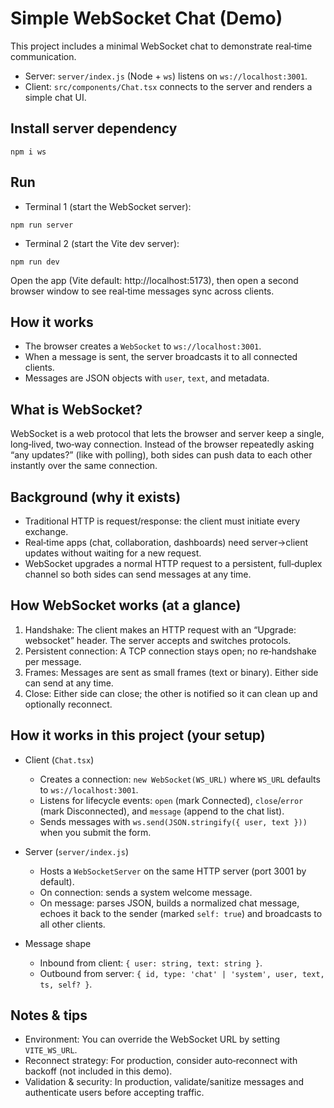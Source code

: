 # Simple WebSocket Chat (Demo)

This project includes a minimal WebSocket chat to demonstrate real‑time communication.

- Server: `server/index.js` (Node + `ws`) listens on `ws://localhost:3001`.
- Client: `src/components/Chat.tsx` connects to the server and renders a simple chat UI.

## Install server dependency

```
npm i ws
```

## Run

- Terminal 1 (start the WebSocket server):

```
npm run server
```

- Terminal 2 (start the Vite dev server):

```
npm run dev
```

Open the app (Vite default: http://localhost:5173), then open a second browser window to see real‑time messages sync across clients.

## How it works

- The browser creates a `WebSocket` to `ws://localhost:3001`.
- When a message is sent, the server broadcasts it to all connected clients.
- Messages are JSON objects with `user`, `text`, and metadata.

## What is WebSocket?

WebSocket is a web protocol that lets the browser and server keep a single, long‑lived, two‑way connection. Instead of the browser repeatedly asking “any updates?” (like with polling), both sides can push data to each other instantly over the same connection.

## Background (why it exists)

- Traditional HTTP is request/response: the client must initiate every exchange.
- Real‑time apps (chat, collaboration, dashboards) need server→client updates without waiting for a new request.
- WebSocket upgrades a normal HTTP request to a persistent, full‑duplex channel so both sides can send messages at any time.

## How WebSocket works (at a glance)

1. Handshake: The client makes an HTTP request with an “Upgrade: websocket” header. The server accepts and switches protocols.
2. Persistent connection: A TCP connection stays open; no re‑handshake per message.
3. Frames: Messages are sent as small frames (text or binary). Either side can send at any time.
4. Close: Either side can close; the other is notified so it can clean up and optionally reconnect.

## How it works in this project (your setup)

- Client (`Chat.tsx`)

  - Creates a connection: `new WebSocket(WS_URL)` where `WS_URL` defaults to `ws://localhost:3001`.
  - Listens for lifecycle events: `open` (mark Connected), `close`/`error` (mark Disconnected), and `message` (append to the chat list).
  - Sends messages with `ws.send(JSON.stringify({ user, text }))` when you submit the form.

- Server (`server/index.js`)

  - Hosts a `WebSocketServer` on the same HTTP server (port 3001 by default).
  - On connection: sends a system welcome message.
  - On message: parses JSON, builds a normalized chat message, echoes it back to the sender (marked `self: true`) and broadcasts to all other clients.

- Message shape
  - Inbound from client: `{ user: string, text: string }`.
  - Outbound from server: `{ id, type: 'chat' | 'system', user, text, ts, self? }`.

## Notes & tips

- Environment: You can override the WebSocket URL by setting `VITE_WS_URL`.
- Reconnect strategy: For production, consider auto‑reconnect with backoff (not included in this demo).
- Validation & security: In production, validate/sanitize messages and authenticate users before accepting traffic.
